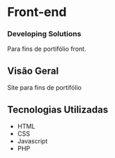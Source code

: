 # Front-end
### Developing Solutions


Para fins de portifólio front.

## Visão Geral

Site para fins de portifólio

## Tecnologias Utilizadas

- HTML
- CSS
- Javascript
- PHP
